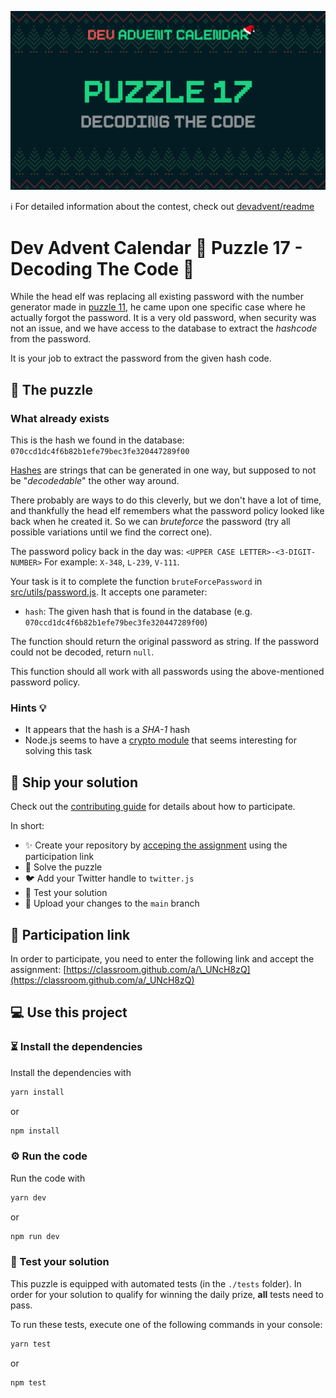 ![](README.cover.jpg)

ℹ️ For detailed information about the contest, check out [devadvent/readme](https://github.com/devadvent/readme/)

# Dev Advent Calendar 🎅 Puzzle 17 - Decoding The Code 🔐

While the head elf was replacing all existing password with the number generator made in [puzzle 11](https://github.com/devadvent/puzzle-11), he came upon one specific case where he actually forgot the password.
It is a very old password, when security was not an issue, and we have access to the database to extract the _hashcode_ from the password.

It is your job to extract the password from the given hash code.

## 🧩 The puzzle

### What already exists

This is the hash we found in the database: `070ccd1dc4f6b82b1efe79bec3fe320447289f00`

[Hashes](https://en.wikipedia.org/wiki/Cryptographic_hash_function) are strings that can be generated in one way, but supposed to not be "_decodedable_" the other way around.

There probably are ways to do this cleverly, but we don't have a lot of time, and thankfully the head elf remembers what the password policy looked like back when he created it.
So we can _bruteforce_ the password (try all possible variations until we find the correct one).

The password policy back in the day was: `<UPPER CASE LETTER>-<3-DIGIT-NUMBER>`
For example: `X-348`, `L-239`, `V-111`.

Your task is it to complete the function `bruteForcePassword` in [src/utils/password.js](src/utils/password.js).
It accepts one parameter:

-   `hash`: The given hash that is found in the database (e.g. `070ccd1dc4f6b82b1efe79bec3fe320447289f00`)

The function should return the original password as string.
If the password could not be decoded, return `null`.

This function should all work with all passwords using the above-mentioned password policy.

### Hints 💡

-   It appears that the hash is a _SHA-1_ hash
-   Node.js seems to have a [crypto module](https://nodejs.org/api/crypto.html) that seems interesting for solving this task

## 🚢 Ship your solution

Check out the [contributing guide](https://github.com/devadvent/readme/blob/main/CONTRIBUTING.md) for details about how to participate.

In short:

-   ✨ Create your repository by [acceping the assignment](https://classroom.github.com/a/_UNcH8zQ) using the participation link
-   🧩 Solve the puzzle
-   🐦 Add your Twitter handle to `twitter.js`
-   🤖 Test your solution
-   🚀 Upload your changes to the `main` branch

## 🔗 Participation link

In order to participate, you need to enter the following link and accept the assignment:
[https://classroom.github.com/a/\_UNcH8zQ](https://classroom.github.com/a/_UNcH8zQ)

## 💻 Use this project

### ⏳ Install the dependencies

Install the dependencies with

```bash
yarn install
```

or

```bash
npm install
```

### ⚙️ Run the code

Run the code with

```bash
yarn dev
```

or

```bash
npm run dev
```

### 🤖 Test your solution

This puzzle is equipped with automated tests (in the `./tests` folder). In order for your solution to qualify for winning the daily prize, **all** tests need to pass.

To run these tests, execute one of the following commands in your console:

```bash
yarn test
```

or

```bash
npm test
```
